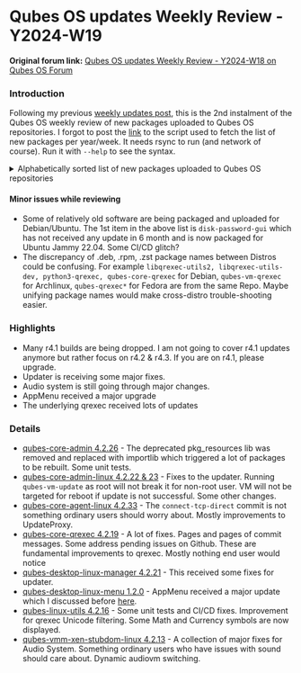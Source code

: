 # Qubes OS updates Weekly Review - Y2024-W19

**Original forum link:** [Qubes OS updates Weekly Review - Y2024-W18 on Qubes OS Forum](https://forum.qubes-os.org/t/qubes-os-updates-weekly-review-y2024-w19/26417)

### Introduction
Following my previous [weekly updates post](https://forum.qubes-os.org/t/qubes-os-updates-weekly-review-y2024-w18/26298), this is the 2nd instalment of the Qubes OS weekly review of new packages uploaded to Qubes OS repositories. I forgot to post the [link](https://github.com/alimirjamali/personal-qubesos/tree/main/Newsletter) to the script used to fetch the list of new packages per year/week. It needs rsync to run (and network of course). Run it with `--help` to see the syntax.

<details>
<summary>Alphabetically sorted list of new packages uploaded to Qubes OS repositories</summary>

```
disk-password-gui_1.0.0-1+jammy1_amd64.deb
grubby-dummy-9.0.0-4.fc40.noarch.rpm
libqrexec-utils2_4.2.19-1+deb12u1_amd64.deb
libqrexec-utils2_4.2.19-1+deb13u1_amd64.deb
libqrexec-utils2_4.2.19-1+jammy1_amd64.deb
libqrexec-utils2-dbgsym_4.2.19-1+deb12u1_amd64.deb
libqrexec-utils2-dbgsym_4.2.19-1+deb13u1_amd64.deb
libqrexec-utils-dev_4.2.19-1+deb12u1_amd64.deb
libqrexec-utils-dev_4.2.19-1+deb13u1_amd64.deb
libqrexec-utils-dev_4.2.19-1+jammy1_amd64.deb
libqubesdb_4.2.5-1+deb13u1_amd64.deb
libqubesdb-dbgsym_4.2.5-1+deb13u1_amd64.deb
pipewire-qubes_4.2.14-1+deb13u1_amd64.deb
pipewire-qubes_4.2.14-1+jammy1_amd64.deb
pipewire-qubes-dbgsym_4.2.14-1+deb13u1_amd64.deb
pulseaudio-qubes_4.2.14-1+deb13u1_amd64.deb
pulseaudio-qubes_4.2.14-1+jammy1_amd64.deb
pulseaudio-qubes-dbgsym_4.2.14-1+deb13u1_amd64.deb
python3-dnf-plugins-qubes-hooks-4.2.33-1.fc37.noarch.rpm
python3-dnf-plugins-qubes-hooks-4.2.33-1.fc38.noarch.rpm
python3-dnf-plugins-qubes-hooks-4.2.33-1.fc39.noarch.rpm
python3-dnf-plugins-qubes-hooks-4.2.33-1.fc40.noarch.rpm
python3-qrexec_4.2.19-1+deb12u1_amd64.deb
python3-qrexec_4.2.19-1+deb13u1_amd64.deb
python3-qrexec_4.2.19-1+jammy1_amd64.deb
python3-qubesadmin_4.2.12-1+deb13u1_amd64.deb
python3-qubesadmin-4.2.12-1.fc37.noarch.rpm
python3-qubesdb_4.2.5-1+deb13u1_amd64.deb
python3-qubesdb-dbgsym_4.2.5-1+deb13u1_amd64.deb
python3-qubesimgconverter-4.2.16-1.fc37.x86_64.rpm
python3-qubesimgconverter-4.2.16-1.fc39.x86_64.rpm
python3-qubesimgconverter-4.2.16-1.fc40.x86_64.rpm
python3-qubes-menu_1.1.5-1+jammy1_amd64.deb
python3-qubes-menu_1.2.0-1+deb12u1_amd64.deb
python3-qubes-menu_1.2.0-1+deb13u1_amd64.deb
python3-qubes-menu_1.2.0-1+jammy1_amd64.deb
python3-qui_4.2.21-1+deb12u1_amd64.deb
python3-qui_4.2.21-1+deb13u1_amd64.deb
python3-qui_4.2.21-1+jammy1_amd64.deb
python3-splitgpg2_1.0.0+jammy1_amd64.deb
qubes-audio-daemon_4.2.7-1+deb13u1_amd64.deb
qubes-audio-daemon-dbgsym_4.2.7-1+deb13u1_amd64.deb
qubes-core-admin-client_4.2.12-1+deb13u1_amd64.deb
qubes-core-admin-client-4.2.12-1.fc37.noarch.rpm
qubes-core-agent_4.2.32-1+deb13u1_amd64.deb
qubes-core-agent_4.2.33-1+deb12u1_amd64.deb
qubes-core-agent_4.2.33-1+deb13u1_amd64.deb
qubes-core-agent-4.2.33-1.fc37.x86_64.rpm
qubes-core-agent-4.2.33-1.fc38.x86_64.rpm
qubes-core-agent-4.2.33-1.fc39.x86_64.rpm
qubes-core-agent-4.2.33-1.fc40.x86_64.rpm
qubes-core-agent_4.2.33-1+jammy1_amd64.deb
qubes-core-agent-caja_4.2.32-1+deb13u1_amd64.deb
qubes-core-agent-caja_4.2.33-1+deb12u1_amd64.deb
qubes-core-agent-caja_4.2.33-1+deb13u1_amd64.deb
qubes-core-agent-caja-4.2.33-1.fc37.x86_64.rpm
qubes-core-agent-caja-4.2.33-1.fc38.x86_64.rpm
qubes-core-agent-caja-4.2.33-1.fc39.x86_64.rpm
qubes-core-agent-caja-4.2.33-1.fc40.x86_64.rpm
qubes-core-agent-caja_4.2.33-1+jammy1_amd64.deb
qubes-core-agent-dbgsym_4.2.32-1+deb13u1_amd64.deb
qubes-core-agent-dbgsym_4.2.33-1+deb12u1_amd64.deb
qubes-core-agent-dbgsym_4.2.33-1+deb13u1_amd64.deb
qubes-core-agent-dom0-updates_4.2.32-1+deb13u1_amd64.deb
qubes-core-agent-dom0-updates_4.2.33-1+deb12u1_amd64.deb
qubes-core-agent-dom0-updates_4.2.33-1+deb13u1_amd64.deb
qubes-core-agent-dom0-updates-4.2.33-1.fc37.noarch.rpm
qubes-core-agent-dom0-updates-4.2.33-1.fc38.noarch.rpm
qubes-core-agent-dom0-updates-4.2.33-1.fc39.noarch.rpm
qubes-core-agent-dom0-updates-4.2.33-1.fc40.noarch.rpm
qubes-core-agent-dom0-updates_4.2.33-1+jammy1_amd64.deb
qubes-core-agent-nautilus_4.2.32-1+deb13u1_amd64.deb
qubes-core-agent-nautilus_4.2.33-1+deb12u1_amd64.deb
qubes-core-agent-nautilus_4.2.33-1+deb13u1_amd64.deb
qubes-core-agent-nautilus-4.2.33-1.fc37.x86_64.rpm
qubes-core-agent-nautilus-4.2.33-1.fc38.x86_64.rpm
qubes-core-agent-nautilus-4.2.33-1.fc39.x86_64.rpm
qubes-core-agent-nautilus-4.2.33-1.fc40.x86_64.rpm
qubes-core-agent-nautilus_4.2.33-1+jammy1_amd64.deb
qubes-core-agent-networking_4.2.32-1+deb13u1_amd64.deb
qubes-core-agent-networking_4.2.33-1+deb12u1_amd64.deb
qubes-core-agent-networking_4.2.33-1+deb13u1_amd64.deb
qubes-core-agent-networking-4.2.33-1.fc37.noarch.rpm
qubes-core-agent-networking-4.2.33-1.fc38.noarch.rpm
qubes-core-agent-networking-4.2.33-1.fc39.noarch.rpm
qubes-core-agent-networking-4.2.33-1.fc40.noarch.rpm
qubes-core-agent-networking_4.2.33-1+jammy1_amd64.deb
qubes-core-agent-network-manager_4.2.32-1+deb13u1_amd64.deb
qubes-core-agent-network-manager_4.2.33-1+deb12u1_amd64.deb
qubes-core-agent-network-manager_4.2.33-1+deb13u1_amd64.deb
qubes-core-agent-network-manager-4.2.33-1.fc37.noarch.rpm
qubes-core-agent-network-manager-4.2.33-1.fc38.noarch.rpm
qubes-core-agent-network-manager-4.2.33-1.fc39.noarch.rpm
qubes-core-agent-network-manager-4.2.33-1.fc40.noarch.rpm
qubes-core-agent-network-manager_4.2.33-1+jammy1_amd64.deb
qubes-core-agent-passwordless-root_4.2.32-1+deb13u1_amd64.deb
qubes-core-agent-passwordless-root_4.2.33-1+deb12u1_amd64.deb
qubes-core-agent-passwordless-root_4.2.33-1+deb13u1_amd64.deb
qubes-core-agent-passwordless-root-4.2.33-1.fc37.noarch.rpm
qubes-core-agent-passwordless-root-4.2.33-1.fc38.noarch.rpm
qubes-core-agent-passwordless-root-4.2.33-1.fc39.noarch.rpm
qubes-core-agent-passwordless-root-4.2.33-1.fc40.noarch.rpm
qubes-core-agent-passwordless-root_4.2.33-1+jammy1_amd64.deb
qubes-core-agent-selinux-4.2.33-1.fc37.noarch.rpm
qubes-core-agent-selinux-4.2.33-1.fc38.noarch.rpm
qubes-core-agent-selinux-4.2.33-1.fc39.noarch.rpm
qubes-core-agent-selinux-4.2.33-1.fc40.noarch.rpm
qubes-core-agent-systemd-4.2.33-1.fc37.x86_64.rpm
qubes-core-agent-systemd-4.2.33-1.fc38.x86_64.rpm
qubes-core-agent-systemd-4.2.33-1.fc39.x86_64.rpm
qubes-core-agent-systemd-4.2.33-1.fc40.x86_64.rpm
qubes-core-agent-thunar_4.2.32-1+deb13u1_amd64.deb
qubes-core-agent-thunar_4.2.33-1+deb12u1_amd64.deb
qubes-core-agent-thunar_4.2.33-1+deb13u1_amd64.deb
qubes-core-agent-thunar-4.2.33-1.fc37.x86_64.rpm
qubes-core-agent-thunar-4.2.33-1.fc38.x86_64.rpm
qubes-core-agent-thunar-4.2.33-1.fc39.x86_64.rpm
qubes-core-agent-thunar-4.2.33-1.fc40.x86_64.rpm
qubes-core-agent-thunar_4.2.33-1+jammy1_amd64.deb
qubes-core-dom0-4.2.25-1.fc37.noarch.rpm
qubes-core-dom0-4.2.26-1.fc37.noarch.rpm
qubes-core-dom0-linux-4.2.22-1.fc37.x86_64.rpm
qubes-core-dom0-linux-4.2.23-1.fc37.x86_64.rpm
qubes-core-dom0-linux-kernel-install-4.2.22-1.fc37.x86_64.rpm
qubes-core-dom0-linux-kernel-install-4.2.23-1.fc37.x86_64.rpm
qubes-core-dom0-vaio-fixes-4.2.22-1.fc37.x86_64.rpm
qubes-core-dom0-vaio-fixes-4.2.23-1.fc37.x86_64.rpm
qubes-core-qrexec-4.1.26-1.el8.x86_64.rpm
qubes-core-qrexec_4.2.19-1+deb12u1_amd64.deb
qubes-core-qrexec_4.2.19-1+deb13u1_amd64.deb
qubes-core-qrexec-4.2.19-1.fc37.x86_64.rpm
qubes-core-qrexec-4.2.19-1.fc38.x86_64.rpm
qubes-core-qrexec-4.2.19-1.fc39.x86_64.rpm
qubes-core-qrexec-4.2.19-1.fc40.x86_64.rpm
qubes-core-qrexec_4.2.19-1+jammy1_amd64.deb
qubes-core-qrexec-dbgsym_4.2.19-1+deb12u1_amd64.deb
qubes-core-qrexec-dbgsym_4.2.19-1+deb13u1_amd64.deb
qubes-core-qrexec-devel-4.1.26-1.el8.x86_64.rpm
qubes-core-qrexec-devel-4.2.19-1.fc37.x86_64.rpm
qubes-core-qrexec-devel-4.2.19-1.fc38.x86_64.rpm
qubes-core-qrexec-devel-4.2.19-1.fc39.x86_64.rpm
qubes-core-qrexec-devel-4.2.19-1.fc40.x86_64.rpm
qubes-core-qrexec-dom0-4.2.19-1.fc37.x86_64.rpm
qubes-core-qrexec-libs-4.1.26-1.el8.x86_64.rpm
qubes-core-qrexec-libs-4.2.19-1.fc37.x86_64.rpm
qubes-core-qrexec-libs-4.2.19-1.fc38.x86_64.rpm
qubes-core-qrexec-libs-4.2.19-1.fc39.x86_64.rpm
qubes-core-qrexec-libs-4.2.19-1.fc40.x86_64.rpm
qubes-core-qrexec-vm-4.1.26-1.el8.x86_64.rpm
qubes-core-qrexec-vm-4.2.19-1.fc37.x86_64.rpm
qubes-core-qrexec-vm-4.2.19-1.fc38.x86_64.rpm
qubes-core-qrexec-vm-4.2.19-1.fc39.x86_64.rpm
qubes-core-qrexec-vm-4.2.19-1.fc40.x86_64.rpm
qubes-core-qrexec-vm-selinux-4.2.19-1.fc37.x86_64.rpm
qubes-core-qrexec-vm-selinux-4.2.19-1.fc38.x86_64.rpm
qubes-core-qrexec-vm-selinux-4.2.19-1.fc39.x86_64.rpm
qubes-core-qrexec-vm-selinux-4.2.19-1.fc40.x86_64.rpm
qubesdb_4.2.5-1+deb13u1_amd64.deb
qubesdb-dbgsym_4.2.5-1+deb13u1_amd64.deb
qubesdb-dev_4.2.5-1+deb13u1_amd64.deb
qubesdb-vm_4.2.5-1+deb13u1_amd64.deb
qubes-desktop-linux-manager_4.2.21-1+deb12u1_amd64.deb
qubes-desktop-linux-manager_4.2.21-1+deb13u1_amd64.deb
qubes-desktop-linux-manager-4.2.21-1.fc37.noarch.rpm
qubes-desktop-linux-manager-4.2.21-1.fc38.noarch.rpm
qubes-desktop-linux-manager-4.2.21-1.fc39.noarch.rpm
qubes-desktop-linux-manager-4.2.21-1.fc40.noarch.rpm
qubes-desktop-linux-manager_4.2.21-1+jammy1_amd64.deb
qubes-desktop-linux-menu_1.1.5-1+jammy1_amd64.deb
qubes-desktop-linux-menu_1.2.0-1+deb12u1_amd64.deb
qubes-desktop-linux-menu_1.2.0-1+deb13u1_amd64.deb
qubes-desktop-linux-menu-1.2.0-1.fc37.noarch.rpm
qubes-desktop-linux-menu-1.2.0-1.fc38.noarch.rpm
qubes-desktop-linux-menu-1.2.0-1.fc39.noarch.rpm
qubes-desktop-linux-menu-1.2.0-1.fc40.noarch.rpm
qubes-desktop-linux-menu_1.2.0-1+jammy1_amd64.deb
qubes-dist-upgrade-4.1.6-1.fc32.noarch.rpm
qubes-gpg-split_2.0.71-1+deb13u1_amd64.deb
qubes-gpg-split-dbgsym_2.0.71-1+deb13u1_amd64.deb
qubes-gpg-split-tests_2.0.71-1+deb13u1_amd64.deb
qubes-gui-agent_4.2.14-1+deb13u1_amd64.deb
qubes-gui-agent_4.2.14-1+jammy1_amd64.deb
qubes-gui-agent-dbgsym_4.2.14-1+deb13u1_amd64.deb
qubes-gui-agent-xfce_4.2.14-1+deb13u1_amd64.deb
qubes-gui-agent-xfce_4.2.14-1+jammy1_amd64.deb
qubes-gui-daemon_4.2.7-1+deb13u1_amd64.deb
qubes-gui-daemon-dbgsym_4.2.7-1+deb13u1_amd64.deb
qubes-gui-daemon-pulseaudio_4.2.7-1+deb13u1_amd64.deb
qubes-gui-vnc_4.2.14-1+deb13u1_amd64.deb
qubes-gui-vnc_4.2.14-1+jammy1_amd64.deb
qubes-img-converter_1.2.16-1+jammy1_amd64.deb
qubes-img-converter-1.2.16-1-x86_64.pkg.tar.zst
qubes-input-proxy-receiver_1.0.36-1+deb13u1_amd64.deb
qubes-input-proxy-receiver-dbgsym_1.0.36-1+deb13u1_amd64.deb
qubes-input-proxy-sender_1.0.36-1+deb13u1_amd64.deb
qubes-input-proxy-sender-dbgsym_1.0.36-1+deb13u1_amd64.deb
qubes-kernel-vm-support-4.2.16-1.fc37.x86_64.rpm
qubes-kernel-vm-support-4.2.16-1.fc39.x86_64.rpm
qubes-kernel-vm-support-4.2.16-1.fc40.x86_64.rpm
qubes-template-fedora-39-minimal-4.0.6-202405082135.noarch.rpm
qubes-template-fedora-40-xfce-4.3.0-202405120234.noarch.rpm
qubes-utils-4.2.16-1.fc37.x86_64.rpm
qubes-utils-4.2.16-1.fc39.x86_64.rpm
qubes-utils-4.2.16-1.fc40.x86_64.rpm
qubes-utils-devel-4.2.16-1.fc37.x86_64.rpm
qubes-utils-devel-4.2.16-1.fc39.x86_64.rpm
qubes-utils-devel-4.2.16-1.fc40.x86_64.rpm
qubes-utils-libs-4.2.16-1.fc37.x86_64.rpm
qubes-utils-libs-4.2.16-1.fc39.x86_64.rpm
qubes-utils-libs-4.2.16-1.fc40.x86_64.rpm
qubes-utils-selinux-4.2.16-1.fc37.x86_64.rpm
qubes-utils-selinux-4.2.16-1.fc39.x86_64.rpm
qubes-utils-selinux-4.2.16-1.fc40.x86_64.rpm
qubes-video-companion_1.0.7-1+deb13u1_all.deb
qubes-video-companion_1.0.7-1+jammy1_all.deb
qubes-vm-core-4.2.33-1-x86_64.pkg.tar.zst
qubes-vm-keyring-4.2.33-1-x86_64.pkg.tar.zst
qubes-vm-networking-4.2.33-1-x86_64.pkg.tar.zst
qubes-vm-passwordless-root-4.2.33-1-x86_64.pkg.tar.zst
qubes-vm-qrexec-4.2.19-1-x86_64.pkg.tar.zst
scrypt-1.3.2-1.fc39.x86_64.rpm
split-gpg2_1.0.0+jammy1_all.deb
split-gpg2-tests_1.0.0+jammy1_all.deb
xen-hvm-stubdom-linux-4.2.13-1.fc37.x86_64.rpm
xen-hvm-stubdom-linux-full-4.2.13-1.fc37.x86_64.rpm
xserver-xorg-input-qubes_4.2.14-1+deb13u1_amd64.deb
xserver-xorg-input-qubes_4.2.14-1+jammy1_amd64.deb
xserver-xorg-input-qubes-dbgsym_4.2.14-1+deb13u1_amd64.deb
xserver-xorg-qubes-common_4.2.14-1+deb13u1_amd64.deb
xserver-xorg-qubes-common_4.2.14-1+jammy1_amd64.deb
xserver-xorg-qubes-common-dbgsym_4.2.14-1+deb13u1_amd64.deb
xserver-xorg-video-dummyqbs_4.2.14-1+deb13u1_amd64.deb
xserver-xorg-video-dummyqbs_4.2.14-1+jammy1_amd64.deb
xserver-xorg-video-dummyqbs-dbgsym_4.2.14-1+deb13u1_amd64.deb
```
</details>

#### Minor issues while reviewing
- Some of relatively old software are being packaged and uploaded for Debian/Ubuntu. The 1st item in the above list is `disk-password-gui` which has not received any update in 6 month and is now packaged for Ubuntu Jammy 22.04. Some CI/CD glitch?
- The discrepancy of .deb, .rpm, .zst package names between Distros could be confusing. For example `libqrexec-utils2, libqrexec-utils-dev, python3-qrexec, qubes-core-qrexec` for Debian, `qubes-vm-qrexec` for Archlinux, `qubes-qrexec*` for Fedora are from the same Repo. Maybe unifying package names would make cross-distro trouble-shooting easier.

### Highlights
- Many r4.1 builds are being dropped. I am not going to cover r4.1 updates anymore but rather focus on r4.2 & r4.3. If you are on r4.1, please upgrade.
- Updater is receiving some major fixes.
- Audio system is still going through major changes.
- AppMenu received a  major upgrade
- The underlying qrexec received lots of updates

### Details
- [qubes-core-admin 4.2.26](https://github.com/QubesOS/qubes-core-admin) - The deprecated pkg_resources lib was removed and replaced with importlib which triggered a lot of packages to be rebuilt. Some unit tests.
- [qubes-core-admin-linux 4.2.22 & 23](https://github.com/QubesOS/qubes-core-admin-linux) - Fixes to the updater. Running `qubes-vm-update` as root will not break it for non-root user. VM will not be targeted for reboot if update is not successful. Some other changes.
- [qubes-core-agent-linux 4.2.33](https://github.com/QubesOS/qubes-core-agent-linux) - The `connect-tcp-direct` commit is not something ordinary users should worry about. Mostly improvements to UpdateProxy.
- [qubes-core-qrexec 4.2.19](https://github.com/QubesOS/qubes-core-qrexec) - A lot of fixes. Pages and pages of commit messages. Some address pending issues on Github. These are fundamental improvements to qrexec. Mostly nothing end user would notice
- [qubes-desktop-linux-manager 4.2.21](https://github.com/QubesOS/qubes-desktop-linux-manager) - This received some fixes for updater.
- [qubes-desktop-linux-menu 1.2.0](https://github.com/QubesOS/qubes-desktop-linux-menu)  - AppMenu received a major update which I discussed before [here](https://forum.qubes-os.org/t/sneak-peek-of-the-qubes-appmenu-changes-improvements/).
- [qubes-linux-utils 4.2.16](https://github.com/QubesOS/qubes-linux-utils) - Some unit tests and CI/CD fixes. Improvement for qrexec Unicode filtering. Some Math and Currency symbols are now displayed.
- [qubes-vmm-xen-stubdom-linux 4.2.13](https://github.com/QubesOS/qubes-vmm-xen-stubdom-linux) - A collection of major fixes for Audio System. Something ordinary users who have issues with sound should care about. Dynamic audiovm switching.
